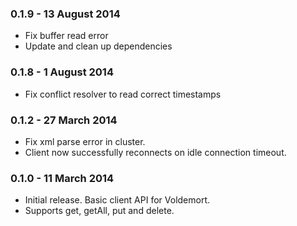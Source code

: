 ### 0.1.9 - 13 August 2014

- Fix buffer read error
- Update and clean up dependencies

### 0.1.8 - 1 August 2014

- Fix conflict resolver to read correct timestamps

### 0.1.2 - 27 March 2014

- Fix xml parse error in cluster.
- Client now successfully reconnects on idle connection timeout.

### 0.1.0 - 11 March 2014

- Initial release. Basic client API for Voldemort.
- Supports get, getAll, put and delete.
